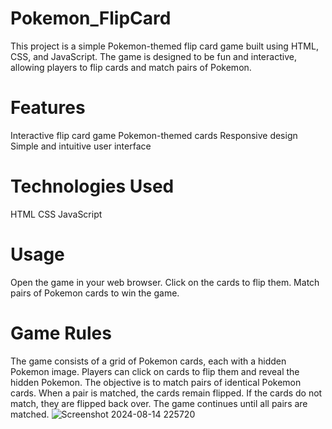 # Pokemon_FlipCard
This project is a simple Pokemon-themed flip card game built using HTML, CSS, and JavaScript. The game is designed to be fun and interactive, allowing players to flip cards and match pairs of Pokemon.
# Features
Interactive flip card game
Pokemon-themed cards
Responsive design
Simple and intuitive user interface
# Technologies Used
HTML
CSS
JavaScript
# Usage
Open the game in your web browser.
Click on the cards to flip them.
Match pairs of Pokemon cards to win the game.
# Game Rules
The game consists of a grid of Pokemon cards, each with a hidden Pokemon image.
Players can click on cards to flip them and reveal the hidden Pokemon.
The objective is to match pairs of identical Pokemon cards.
When a pair is matched, the cards remain flipped.
If the cards do not match, they are flipped back over.
The game continues until all pairs are matched.
![Screenshot 2024-08-14 225720](https://github.com/user-attachments/assets/6e28f7a9-aeae-4759-8085-6cad594dd70c)


